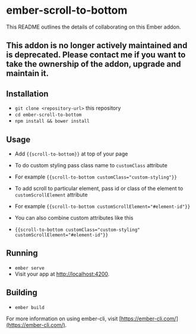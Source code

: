 # ember-scroll-to-bottom

This README outlines the details of collaborating on this Ember addon.

## This addon is no longer actively maintained and is deprecated. Please contact me if you want to take the ownership of the addon, upgrade and maintain it.


## Installation

* `git clone <repository-url>` this repository
* `cd ember-scroll-to-bottom`
* `npm install && bower install`

## Usage

* Add `{{scroll-to-bottom}}` at top of your page

* To do custom styling pass class name to `customClass` attribute
* For example `{{scroll-to-bottom customClass="custom-styling"}}`

* To add scroll to particular element, pass id or class of the element to `customScrollElement` attribute
* For example  `{{scroll-to-bottom customScrollElement="#element-id"}}`

* You can also combine custom attributes like this
* `{{scroll-to-bottom customClass="custom-styling" customScrollElement="#element-id"}}`

## Running

* `ember serve`
* Visit your app at [http://localhost:4200](http://localhost:4200).

## Building

* `ember build`

For more information on using ember-cli, visit [https://ember-cli.com/](https://ember-cli.com/).
